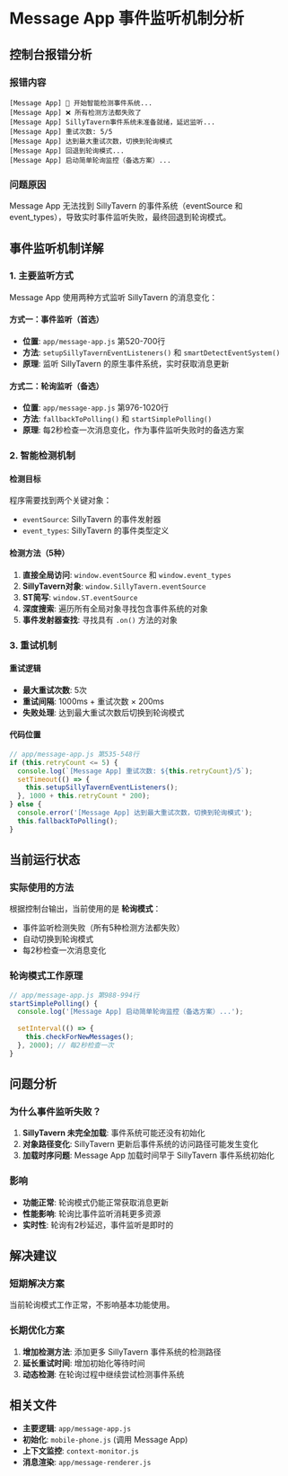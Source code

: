 # Message App 事件监听机制分析

## 控制台报错分析

### 报错内容
```
[Message App] 🧠 开始智能检测事件系统...
[Message App] ❌ 所有检测方法都失败了
[Message App] SillyTavern事件系统未准备就绪，延迟监听...
[Message App] 重试次数: 5/5
[Message App] 达到最大重试次数，切换到轮询模式
[Message App] 回退到轮询模式...
[Message App] 启动简单轮询监控（备选方案）...
```

### 问题原因
Message App 无法找到 SillyTavern 的事件系统（eventSource 和 event_types），导致实时事件监听失败，最终回退到轮询模式。

## 事件监听机制详解

### 1. 主要监听方式

Message App 使用两种方式监听 SillyTavern 的消息变化：

#### 方式一：事件监听（首选）
- **位置**: `app/message-app.js` 第520-700行
- **方法**: `setupSillyTavernEventListeners()` 和 `smartDetectEventSystem()`
- **原理**: 监听 SillyTavern 的原生事件系统，实时获取消息更新

#### 方式二：轮询监听（备选）
- **位置**: `app/message-app.js` 第976-1020行
- **方法**: `fallbackToPolling()` 和 `startSimplePolling()`
- **原理**: 每2秒检查一次消息变化，作为事件监听失败时的备选方案

### 2. 智能检测机制

#### 检测目标
程序需要找到两个关键对象：
- `eventSource`: SillyTavern 的事件发射器
- `event_types`: SillyTavern 的事件类型定义

#### 检测方法（5种）
1. **直接全局访问**: `window.eventSource` 和 `window.event_types`
2. **SillyTavern对象**: `window.SillyTavern.eventSource`
3. **ST简写**: `window.ST.eventSource`
4. **深度搜索**: 遍历所有全局对象寻找包含事件系统的对象
5. **事件发射器查找**: 寻找具有 `.on()` 方法的对象

### 3. 重试机制

#### 重试逻辑
- **最大重试次数**: 5次
- **重试间隔**: 1000ms + 重试次数 × 200ms
- **失败处理**: 达到最大重试次数后切换到轮询模式

#### 代码位置
```javascript
// app/message-app.js 第535-548行
if (this.retryCount <= 5) {
  console.log(`[Message App] 重试次数: ${this.retryCount}/5`);
  setTimeout(() => {
    this.setupSillyTavernEventListeners();
  }, 1000 + this.retryCount * 200);
} else {
  console.error('[Message App] 达到最大重试次数，切换到轮询模式');
  this.fallbackToPolling();
}
```

## 当前运行状态

### 实际使用的方法
根据控制台输出，当前使用的是 **轮询模式**：
- 事件监听检测失败（所有5种检测方法都失败）
- 自动切换到轮询模式
- 每2秒检查一次消息变化

### 轮询模式工作原理
```javascript
// app/message-app.js 第988-994行
startSimplePolling() {
  console.log('[Message App] 启动简单轮询监控（备选方案）...');
  
  setInterval(() => {
    this.checkForNewMessages();
  }, 2000); // 每2秒检查一次
}
```

## 问题分析

### 为什么事件监听失败？

1. **SillyTavern 未完全加载**: 事件系统可能还没有初始化
2. **对象路径变化**: SillyTavern 更新后事件系统的访问路径可能发生变化
3. **加载时序问题**: Message App 加载时间早于 SillyTavern 事件系统初始化

### 影响
- **功能正常**: 轮询模式仍能正常获取消息更新
- **性能影响**: 轮询比事件监听消耗更多资源
- **实时性**: 轮询有2秒延迟，事件监听是即时的

## 解决建议

### 短期解决方案
当前轮询模式工作正常，不影响基本功能使用。

### 长期优化方案
1. **增加检测方法**: 添加更多 SillyTavern 事件系统的检测路径
2. **延长重试时间**: 增加初始化等待时间
3. **动态检测**: 在轮询过程中继续尝试检测事件系统

## 相关文件

- **主要逻辑**: `app/message-app.js`
- **初始化**: `mobile-phone.js` (调用 Message App)
- **上下文监控**: `context-monitor.js`
- **消息渲染**: `app/message-renderer.js`

